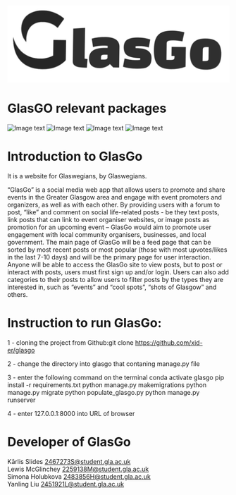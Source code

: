 ![Image text](https://github.com/xid-er/glasgo/blob/main/static/images/GlasGo-logo.jpeg)

# GlasGO relevant packages
![Image text](https://img.shields.io/badge/django-2.2.17-green.svg)
![Image text](https://img.shields.io/badge/pillow-8.1.0-yellow.svg)
![Image text](https://img.shields.io/badge/requests-blue.svg)
![Image text](https://img.shields.io/badge/coverage-blue.svg)

# Introduction to GlasGo
It is a website for Glaswegians, by Glaswegians.  

“GlasGo” is a social media web app that allows users to promote and share events in the Greater Glasgow area and engage with event promoters and organizers, as well as with each other. By providing users with a forum to post, “like” and comment on social life-related posts - be they text posts, link posts that can link to event organiser websites, or image posts as promotion for an upcoming event – GlasGo would aim to promote user engagement with local community organisers, businesses, and local government. The main page of GlasGo will be a feed page that can be sorted by most recent posts or most popular (those with most upvotes/likes in the last 7-10 days) and will be the primary page for user interaction. Anyone will be able to access the GlasGo site to view posts, but to post or interact with posts, users must first sign up and/or login. Users can also add categories to their posts to allow users to filter posts by the types they are interested in, such as “events” and “cool spots”, “shots of Glasgow” and others.

# Instruction to run GlasGo:

1 - cloning the project from Github:git clone https://github.com/xid-er/glasgo

2 - change the directory into glasgo that contaning manage.py file

3 - enter the following command on the terminal
    conda activate glasgo
        pip install -r requirements.txt
			  python manage.py makemigrations
			  python manage.py migrate
		    python populate_glasgo.py
		    python manage.py runserver
		    
4 - enter 127.0.0.1:8000 into URL of browser

# Developer of GlasGo
Kārlis Slides       2467273S@student.gla.ac.uk  
Lewis McGlinchey    2259138M@student.gla.ac.uk  
Simona Holubkova    2483856H@student.gla.ac.uk  
Yanling Liu         2451921L@student.gla.ac.uk  

